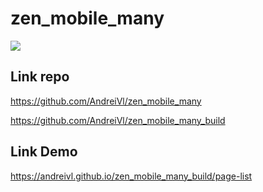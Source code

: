 # zen_mobile_many

![](https://andreivl.github.io/zen_mobile_many_build/images/preview-img-zen-mobile-many.jpg)

## Link repo
https://github.com/AndreiVl/zen_mobile_many

https://github.com/AndreiVl/zen_mobile_many_build

## Link Demo
https://andreivl.github.io/zen_mobile_many_build/page-list